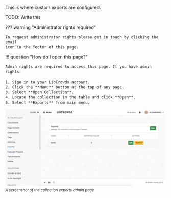 This is where custom exports are configured.

TODO: Write this

??? warning "Administrator rights required"

    To request administrator rights please get in touch by clicking the email
    icon in the footer of this page.

!!! question "How do I open this page?"

    Admin rights are required to access this page. If you have admin rights:

    1. Sign in to your LibCrowds account.
    2. Click the **Menu** button at the top of any page.
    3. Select **Open Collection**.
    4. Locate the collection in the table and click **Open**.
    5. Select **Exports** from main menu.

![A screenshot of the collection exports admin page](/assets/img/collection/exports.png?raw=true)
<br><small>*A screenshot of the collection exports admin page*</small>
